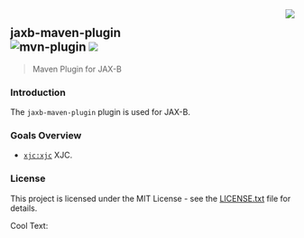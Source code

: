 <img src="https://images.cooltext.com/5195723.png" align="right">

## jaxb-maven-plugin<br>![mvn-plugin][mvn-plugin] <a href="https://www.fastjax.org/"><img src="https://img.shields.io/badge/FastJAX--blue.svg"></a>
> Maven Plugin for JAX-B

### Introduction

The `jaxb-maven-plugin` plugin is used for JAX-B.

### Goals Overview

* [`xjc:xjc`](#xjcxjc) XJC.

### License

This project is licensed under the MIT License - see the [LICENSE.txt](LICENSE.txt) file for details.

<a href="http://cooltext.com" target="_top"><img src="https://cooltext.com/images/ct_pixel.gif" width="80" height="15" alt="Cool Text: Logo and Graphics Generator" border="0" /></a>

[mvn-plugin]: https://img.shields.io/badge/mvn-plugin-lightgrey.svg